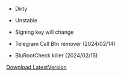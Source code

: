 * Dirty
* Unstable
* Signing key will change

* Telegram Call Btn remover (2024/02/14)
* BluRootCheck killer (2024/02/15)

[Download LatestVersion](https://github.com/FMotalleb/lsposed_personal_hooks/releases#latest)
